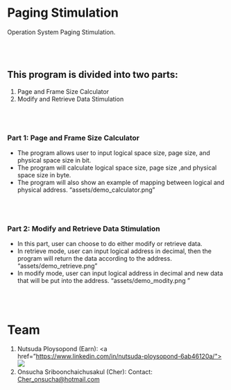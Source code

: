 # Paging Stimulation
Operation System Paging Stimulation.

<br><br>
## This program is divided into two parts: 
1. Page and Frame Size Calculator 
2. Modify and Retrieve Data Stimulation

<br><br>
### Part 1: Page and Frame Size Calculator 
- The program allows user to input logical space size, page size, and physical space size in bit.
- The program will calculate logical space size, page size ,and physical space size in byte.
- The program will also show an example of mapping between logical and physical address.
“assets/demo_calculator.png”

<br><br>
### Part 2: Modify and Retrieve Data Stimulation
- In this part, user can choose to do either modify or retrieve data.
- In retrieve mode, user can input logical address in decimal, then the program will return the data according to the address.
“assets/demo_retrieve.png”
- In modify mode, user can input logical address in decimal and new data that will be put into the address.
“assets/demo_modity.png ”

<br><br>
# Team
1. Nutsuda Ploysopond (Earn):
    <a href=”https://www.linkedin.com/in/nutsuda-ploysopond-6ab46120a/"><img src = "https://img.shields.io/badge/-LinkedIn-0e76a8?style=plastic&logo=linkedIn"></a>
2. Onsucha Sriboonchaichusakul (Cher): 
    Contact:
    Cher_onsucha@hotmail.com 


